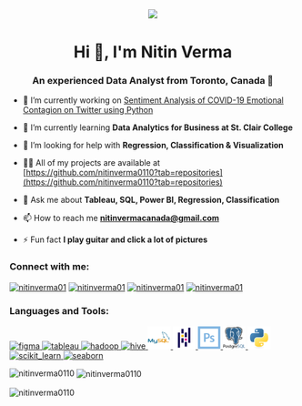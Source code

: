 <div id="header" align="center">
  <img src="https://speculate.co.ke/wp-content/uploads/2021/08/bi.gif" width="600"/>
</div>

<h1 align="center">Hi 👋, I'm Nitin Verma</h1>
<h3 align="center">An experienced Data Analyst from Toronto, Canada 🍁</h3>

- 🔭 I’m currently working on [Sentiment Analysis of COVID-19 Emotional Contagion on Twitter using Python](https://github.com/nitinverma0110/capstone-project)

- 🌱 I’m currently learning **Data Analytics for Business at St. Clair College**

- 🤝 I’m looking for help with **Regression, Classification & Visualization**

- 👨‍💻 All of my projects are available at [https://github.com/nitinverma0110?tab=repositories](https://github.com/nitinverma0110?tab=repositories)

- 💬 Ask me about **Tableau, SQL, Power BI, Regression, Classification**

- 📫 How to reach me **nitinvermacanada@gmail.com**

- ⚡ Fun fact **I play guitar and click a lot of pictures**

<h3 align="left">Connect with me:</h3>
<p align="left">
<a href="https://twitter.com/nitinverma01" target="blank"><img align="center" src="https://raw.githubusercontent.com/rahuldkjain/github-profile-readme-generator/master/src/images/icons/Social/twitter.svg" alt="nitinverma01" height="30" width="40" /></a>
<a href="https://linkedin.com/in/nitinverma01" target="blank"><img align="center" src="https://raw.githubusercontent.com/rahuldkjain/github-profile-readme-generator/master/src/images/icons/Social/linked-in-alt.svg" alt="nitinverma01" height="30" width="40" /></a>
<a href="https://fb.com/nitinverma01" target="blank"><img align="center" src="https://raw.githubusercontent.com/rahuldkjain/github-profile-readme-generator/master/src/images/icons/Social/facebook.svg" alt="nitinverma01" height="30" width="40" /></a>
<a href="https://instagram.com/nitinverma01" target="blank"><img align="center" src="https://raw.githubusercontent.com/rahuldkjain/github-profile-readme-generator/master/src/images/icons/Social/instagram.svg" alt="nitinverma01" height="30" width="40" /></a>
</p>

<h3 align="left">Languages and Tools:</h3>
<p align="left"> <a href="https://www.figma.com/" target="_blank" rel="noreferrer"> <img src="https://www.vectorlogo.zone/logos/figma/figma-icon.svg" alt="figma" width="40" height="40"/> </a> <a href="https://www.tableau.com/" target="_blank" rel="noreferrer"> <img src="https://th.bing.com/th/id/R.d609cfeb11cb4620757ca72036bd08d5?rik=SuwZTLba1Xm0aA&pid=ImgRaw&r=0" alt="tableau" width="40" height="40"/> </a> <a href="https://hadoop.apache.org/" target="_blank" rel="noreferrer"> <img src="https://www.vectorlogo.zone/logos/apache_hadoop/apache_hadoop-icon.svg" alt="hadoop" width="40" height="40"/> </a> <a href="https://hive.apache.org/" target="_blank" rel="noreferrer"> <img src="https://www.vectorlogo.zone/logos/apache_hive/apache_hive-icon.svg" alt="hive" width="40" height="40"/> </a> <a href="https://www.mysql.com/" target="_blank" rel="noreferrer"> <img src="https://raw.githubusercontent.com/devicons/devicon/master/icons/mysql/mysql-original-wordmark.svg" alt="mysql" width="40" height="40"/> </a> <a href="https://pandas.pydata.org/" target="_blank" rel="noreferrer"> <img src="https://raw.githubusercontent.com/devicons/devicon/2ae2a900d2f041da66e950e4d48052658d850630/icons/pandas/pandas-original.svg" alt="pandas" width="40" height="40"/> </a> <a href="https://www.photoshop.com/en" target="_blank" rel="noreferrer"> <img src="https://raw.githubusercontent.com/devicons/devicon/master/icons/photoshop/photoshop-line.svg" alt="photoshop" width="40" height="40"/> </a> <a href="https://www.postgresql.org" target="_blank" rel="noreferrer"> <img src="https://raw.githubusercontent.com/devicons/devicon/master/icons/postgresql/postgresql-original-wordmark.svg" alt="postgresql" width="40" height="40"/> </a> <a href="https://www.python.org" target="_blank" rel="noreferrer"> <img src="https://raw.githubusercontent.com/devicons/devicon/master/icons/python/python-original.svg" alt="python" width="40" height="40"/> </a> <a href="https://scikit-learn.org/" target="_blank" rel="noreferrer"> <img src="https://upload.wikimedia.org/wikipedia/commons/0/05/Scikit_learn_logo_small.svg" alt="scikit_learn" width="40" height="40"/> </a> <a href="https://seaborn.pydata.org/" target="_blank" rel="noreferrer"> <img src="https://seaborn.pydata.org/_images/logo-mark-lightbg.svg" alt="seaborn" width="40" height="40"/> </a> </p>

<p><img align="left" src="https://github-readme-stats.vercel.app/api/top-langs?username=nitinverma0110&show_icons=true&locale=en&layout=compact" alt="nitinverma0110" /></p>

<p>&nbsp;<img align="center" src="https://github-readme-stats.vercel.app/api?username=nitinverma0110&show_icons=true&locale=en" alt="nitinverma0110" /></p>

<p><img align="center" src="https://github-readme-streak-stats.herokuapp.com/?user=nitinverma0110&" alt="nitinverma0110" /></p>
